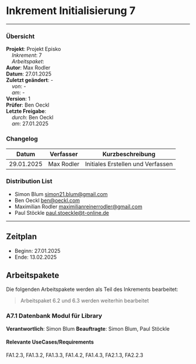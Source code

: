 # Inkrement Initialisierung 7

---

### Übersicht

**Projekt**: Projekt Episko \
&nbsp;&nbsp;&nbsp;&nbsp;_Inkrement_: 7\
&nbsp;&nbsp;&nbsp;&nbsp;_Arbeitspaket_: \
**Autor**: Max Rodler\
**Datum**: 27.01.2025\
**Zuletzt geändert**: -\
&nbsp;&nbsp;&nbsp;&nbsp;_von_: -\
&nbsp;&nbsp;&nbsp;&nbsp;_am_: -\
**Version**: 1 \
**Prüfer**: Ben Oeckl\
**Letzte Freigabe**: \
&nbsp;&nbsp;&nbsp;&nbsp;_durch_: Ben Oeckl\
&nbsp;&nbsp;&nbsp;&nbsp;_am_: 27.01.2025

### Changelog

| Datum      | Verfasser  | Kurzbeschreibung                  |
|------------|------------|-----------------------------------|
| 29.01.2025 | Max Rodler | Initiales Erstellen und Verfassen |

### Distribution List

- Simon Blum <simon21.blum@gmail.com>
- Ben Oeckl <ben@oeckl.com>
- Maximilian Rodler <maximilianreinerrodler@gmail.com>
- Paul Stöckle <paul.stoeckle@t-online.de>

---

## Zeitplan
- Beginn: 27.01.2025
- Ende: 13.02.2025

## Arbeitspakete
Die folgenden Arbeitspakete werden als Teil des Inkrements bearbeitet:

> Arbeitspaket 6.2 und 6.3 werden weiterhin bearbeitet

### A7.1 Datenbank Modul für Library

**Verantwortlich**: Simon Blum
**Beauftragte**: Simon Blum, Paul Stöckle

#### Relevante UseCases/Requirements
FA1.2.3, FA1.3.2, FA1.3.3, FA1.4.2, FA1.4.3, FA2.1.3, FA2.2.3


